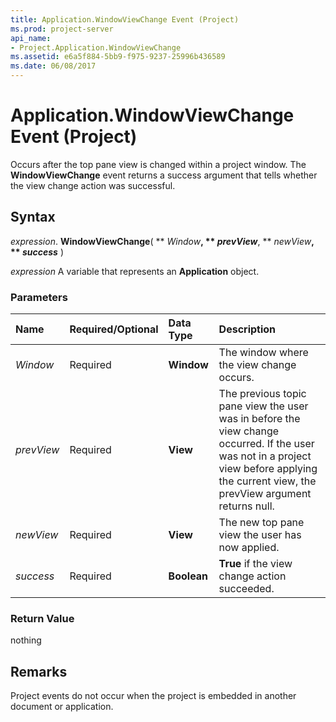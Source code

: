 ```yaml
---
title: Application.WindowViewChange Event (Project)
ms.prod: project-server
api_name:
- Project.Application.WindowViewChange
ms.assetid: e6a5f884-5bb9-f975-9237-25996b436589
ms.date: 06/08/2017
---
```



# Application.WindowViewChange Event (Project)

Occurs after the top pane view is changed within a project window. The **WindowViewChange** event returns a success argument that tells whether the view change action was successful.


## Syntax

 _expression_. **WindowViewChange**( ** _Window_**, ** _prevView_**, ** _newView_**, ** _success_** )

 _expression_ A variable that represents an **Application** object.


### Parameters



|**Name**|**Required/Optional**|**Data Type**|**Description**|
|:-----|:-----|:-----|:-----|
| _Window_|Required|**Window**|The window where the view change occurs.|
| _prevView_|Required|**View**|The previous topic pane view the user was in before the view change occurred. If the user was not in a project view before applying the current view, the prevView argument returns null.|
| _newView_|Required|**View**|The new top pane view the user has now applied.|
| _success_|Required|**Boolean**|**True** if the view change action succeeded.|

### Return Value

nothing


## Remarks

Project events do not occur when the project is embedded in another document or application.


